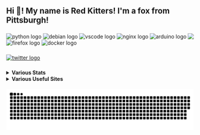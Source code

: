 <h2 align="left">Hi 👋! My name is Red Kitters! I'm a fox from Pittsburgh! </h2>

###

<img align="right" height="150" src="https://avatars.githubusercontent.com/u/23389169?v=4.png"  />

###

<div align="left">
  <img src="https://cdn.jsdelivr.net/gh/devicons/devicon/icons/python/python-original.svg" height="30" width="42" alt="python logo"  />
  <img src="https://cdn.jsdelivr.net/gh/devicons/devicon/icons/debian/debian-original.svg" height="30" width="42" alt="debian logo"  />
  <img src="https://cdn.jsdelivr.net/gh/devicons/devicon/icons/vscode/vscode-original.svg" height="30" width="42" alt="vscode logo"  />
  <img src="https://cdn.jsdelivr.net/gh/devicons/devicon/icons/nginx/nginx-original.svg" height="30" width="42" alt="nginx logo"  />
  <img src="https://cdn.jsdelivr.net/gh/devicons/devicon/icons/arduino/arduino-original.svg" height="30" width="42" alt="arduino logo"  />
  <img src="https://cdn.jsdelivr.net/gh/devicons/devicon/icons/firefox/firefox-original.svg" height="30" width="42" alt="firefox logo"  />
  <img src="https://cdn.jsdelivr.net/gh/devicons/devicon/icons/docker/docker-original.svg" height="30" width="42" alt="docker logo"  />
</div>

###

<div align="left">
  <a href="https://twitter.com/@LakesideMiners" target="_blank">
    <img src="https://img.shields.io/static/v1?message=Twitter&logo=twitter&label=&color=1DA1F2&logoColor=white&labelColor=&style=for-the-badge" height="30" alt="twitter logo"  />
  </a>
</div>

###
<details>
 <summary><b>Various Stats</b></summary>


<!--START_SECTION:waka-->
![Code Time](http://img.shields.io/badge/Code%20Time-121%20hrs%2041%20mins-blue)

![Profile Views](http://img.shields.io/badge/Profile%20Views-1-blue)

**This Week I Spent My Time On** 

```text
⌚︎ Time Zone: America/New_York

Programming Languages: 
Vue.js                   2 mins              █████████████████████████   100.0%

Editors: 
VS Code                  2 mins              █████████████████████████   100.0%

Projects: 
PiShockWeb               2 mins              █████████████████████████   100.0%

```

**I Mostly Code in Python** 

```text
Python                   16 repos            ██████████░░░░░░░░░░░░░░░   43.24% 
HTML                     6 repos             ████░░░░░░░░░░░░░░░░░░░░░   16.22% 
JavaScript               5 repos             ███░░░░░░░░░░░░░░░░░░░░░░   13.51% 
C++                      2 repos             █░░░░░░░░░░░░░░░░░░░░░░░░   5.41% 
Vue                      1 repo              ░░░░░░░░░░░░░░░░░░░░░░░░░   2.7%

```



 Last Updated on 26/11/2022 18:38:08 UTC
<!--END_SECTION:waka-->


</details>
<details>
  <summary><b>Various Useful Sites</b></summary>
  
  [Grep.App](https://grep.app/) - Bulk serach git repos, regex support.
  
  [Oh Shit Git!](https://ohshitgit.com/) - For when Git makes you go "Oh Shit!"
  
</details>
  
<br clear="both">

<img src="https://raw.githubusercontent.com/LakesideMiners/LakesideMiners/output/github-contribution-grid-snake-dark.svg" align="center"/>

###
